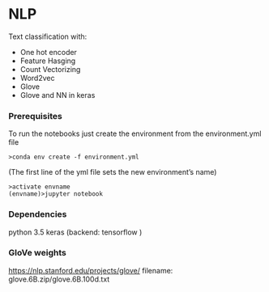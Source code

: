 # NLP
Text classification with:
- One hot encoder
- Feature Hasging
- Count Vectorizing
- Word2vec
- Glove
- Glove and NN in keras

### Prerequisites

To run the notebooks just create the environment from the environment.yml file

```
>conda env create -f environment.yml
```
(The first line of the yml file sets the new environment’s name)

```
>activate envname
(envname)>jupyter notebook
```

### Dependencies

python 3.5
keras (backend: tensorflow )

### GloVe weights
https://nlp.stanford.edu/projects/glove/
filename: glove.6B.zip/glove.6B.100d.txt
